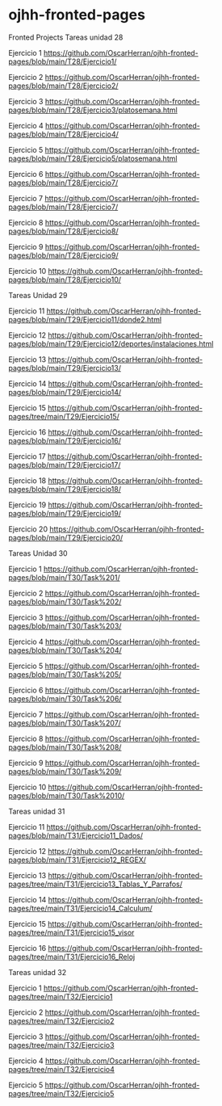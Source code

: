 # ojhh-fronted-pages
Fronted Projects
 Tareas unidad 28
 
 Ejercicio 1 
 https://github.com/OscarHerran/ojhh-fronted-pages/blob/main/T28/Ejercicio1/
 
 Ejercicio 2
 https://github.com/OscarHerran/ojhh-fronted-pages/blob/main/T28/Ejercicio2/
 
 Ejercicio 3
 https://github.com/OscarHerran/ojhh-fronted-pages/blob/main/T28/Ejercicio3/platosemana.html
 
 Ejercicio 4
 https://github.com/OscarHerran/ojhh-fronted-pages/blob/main/T28/Ejercicio4/
 
 Ejercicio 5
 https://github.com/OscarHerran/ojhh-fronted-pages/blob/main/T28/Ejercicio5/platosemana.html
 
 Ejercicio 6
 https://github.com/OscarHerran/ojhh-fronted-pages/blob/main/T28/Ejercicio7/
 
 Ejercicio 7
 https://github.com/OscarHerran/ojhh-fronted-pages/blob/main/T28/Ejercicio7/
 
 Ejercicio 8
 https://github.com/OscarHerran/ojhh-fronted-pages/blob/main/T28/Ejercicio8/
 
 Ejercicio 9
 https://github.com/OscarHerran/ojhh-fronted-pages/blob/main/T28/Ejercicio9/
 
 Ejercicio 10
 https://github.com/OscarHerran/ojhh-fronted-pages/blob/main/T28/Ejercicio10/
 
 Tareas Unidad 29
 
 Ejercicio 11
 https://github.com/OscarHerran/ojhh-fronted-pages/blob/main/T29/Ejercicio11/donde2.html
 
 Ejercicio 12
 https://github.com/OscarHerran/ojhh-fronted-pages/blob/main/T29/Ejercicio12/deportes/instalaciones.html
 
 Ejercicio 13
 https://github.com/OscarHerran/ojhh-fronted-pages/blob/main/T29/Ejercicio13/
 
 Ejercicio 14
 https://github.com/OscarHerran/ojhh-fronted-pages/blob/main/T29/Ejercicio14/
 
 Ejercicio 15
 https://github.com/OscarHerran/ojhh-fronted-pages/tree/main/T29/Ejercicio15/
 
 Ejercicio 16
 https://github.com/OscarHerran/ojhh-fronted-pages/blob/main/T29/Ejercicio16/
 
 Ejercicio 17
 https://github.com/OscarHerran/ojhh-fronted-pages/blob/main/T29/Ejercicio17/
 
 Ejercicio 18
 https://github.com/OscarHerran/ojhh-fronted-pages/blob/main/T29/Ejercicio18/
 
 Ejercicio 19
 https://github.com/OscarHerran/ojhh-fronted-pages/blob/main/T29/Ejercicio19/
 
 Ejercicio 20
 https://github.com/OscarHerran/ojhh-fronted-pages/blob/main/T29/Ejercicio20/
 
 Tareas Unidad 30
 
 Ejercicio 1
 https://github.com/OscarHerran/ojhh-fronted-pages/blob/main/T30/Task%201/
 
 Ejercicio 2
 https://github.com/OscarHerran/ojhh-fronted-pages/blob/main/T30/Task%202/
 
 Ejercicio 3
 https://github.com/OscarHerran/ojhh-fronted-pages/blob/main/T30/Task%203/
 
 Ejercicio 4
 https://github.com/OscarHerran/ojhh-fronted-pages/blob/main/T30/Task%204/
 
 Ejercicio 5
 https://github.com/OscarHerran/ojhh-fronted-pages/blob/main/T30/Task%205/

 Ejercicio 6
 https://github.com/OscarHerran/ojhh-fronted-pages/blob/main/T30/Task%206/
 
 Ejercicio 7
 https://github.com/OscarHerran/ojhh-fronted-pages/blob/main/T30/Task%207/
 
 Ejercicio 8
 https://github.com/OscarHerran/ojhh-fronted-pages/blob/main/T30/Task%208/
 
 Ejercicio 9
 https://github.com/OscarHerran/ojhh-fronted-pages/blob/main/T30/Task%209/
 
 Ejercicio 10
 https://github.com/OscarHerran/ojhh-fronted-pages/blob/main/T30/Task%2010/
 
 Tareas unidad 31
 
 Ejercicio 11
 https://github.com/OscarHerran/ojhh-fronted-pages/blob/main/T31/Ejercicio11_Dados/
 
 Ejercicio 12
 https://github.com/OscarHerran/ojhh-fronted-pages/blob/main/T31/Ejercicio12_REGEX/
 
 Ejercicio 13
 https://github.com/OscarHerran/ojhh-fronted-pages/tree/main/T31/Ejercicio13_Tablas_Y_Parrafos/
 
 Ejercicio 14
 https://github.com/OscarHerran/ojhh-fronted-pages/tree/main/T31/Ejercicio14_Calculum/
 
 Ejercicio 15
 https://github.com/OscarHerran/ojhh-fronted-pages/tree/main/T31/Ejercicio15_visor
 
 Ejercicio 16
 https://github.com/OscarHerran/ojhh-fronted-pages/tree/main/T31/Ejercicio16_Reloj
 
 Tareas unidad 32
 
 Ejercicio 1
 https://github.com/OscarHerran/ojhh-fronted-pages/tree/main/T32/Ejercicio1
 
 Ejercicio 2
 https://github.com/OscarHerran/ojhh-fronted-pages/tree/main/T32/Ejercicio2
 
 Ejercicio 3
 https://github.com/OscarHerran/ojhh-fronted-pages/tree/main/T32/Ejercicio3
 
 Ejercicio 4
 https://github.com/OscarHerran/ojhh-fronted-pages/tree/main/T32/Ejercicio4
 
 Ejercicio 5
 https://github.com/OscarHerran/ojhh-fronted-pages/tree/main/T32/Ejercicio5
 
 

 
 
 
 
 
 
